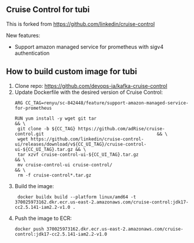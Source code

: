 ## Cruise Control for tubi

This is forked from https://github.com/linkedin/cruise-control

New features:
- Support amazon managed service for prometheus with sigv4 authentication


## How to build custom image for tubi

1. Clone repo: https://github.com/devops-ia/kafka-cruise-control
2. Update Dockerfile with the desired version of Cruise Control:
   ```
   ARG CC_TAG=renyu/sc-842448/feature/support-amazon-managed-service-for-prometheus
   
   RUN yum install -y wget git tar                                                                                           && \
    git clone -b ${CC_TAG} https://github.com/adRise/cruise-control.git                                           && \
    wget https://github.com/linkedin/cruise-control-ui/releases/download/v${CC_UI_TAG}/cruise-control-ui-${CC_UI_TAG}.tar.gz && \
    tar xzvf cruise-control-ui-${CC_UI_TAG}.tar.gz                                                                           && \
    mv cruise-control-ui cruise-control/                                                                                     && \
    rm -f cruise-control*.tar.gz
   ```
3. Build the image:
   ```
    docker buildx build --platform linux/amd64 -t 370025973162.dkr.ecr.us-east-2.amazonaws.com/cruise-control:jdk17-cc2.5.141-iam2.2-v1.0 .
    ```
4. Push the image to ECR:
   ```
   docker push 370025973162.dkr.ecr.us-east-2.amazonaws.com/cruise-control:jdk17-cc2.5.141-iam2.2-v1.0 
   ```